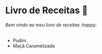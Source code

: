 # Livro de Receitas :book:

###### Bem vindo ao meu livro de receitas :happy:

- Pudim
- Maçã Caramelizada
